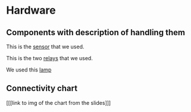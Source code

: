 # Hardware

## Components with description of handling them

This is the [sensor](https://www.electrokit.com/uploads/productfile/41015/41015738_-_Soil_Moisture_Sensor.pdf)
that we used.

This is the two [relays](https://www.electrokit.com/uploads/productfile/41015/41015704_-_5V_Relay_Module.pdf)
that we used. 

We used this [lamp](https://www.kjell.com/se/produkter/hem-fritid/tradgard/vaxtlampor/vaxtlampa-led-e27-1200-lm-p64560?gclid=Cj0KCQiAieWOBhCYARIsANcOw0zotIo42_MUFOpcMuNYAMZnTFBfwb3OmhILSr8SXYybIhZ_YeAcE9UaAkHfEALw_wcB&gclsrc=aw.ds)


## Connectivity chart

[[[link to img of the chart from the slides]]]
